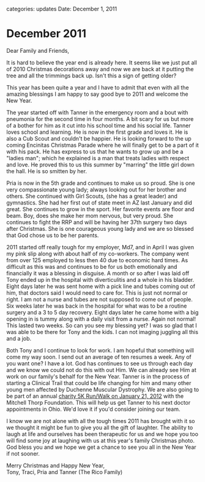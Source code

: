 categories: updates
Date: December 1, 2011

# December 2011

Dear Family and Friends,

It is hard to believe the year end is already here. It seems like we just put
all of 2010 Christmas decorations away and now we are back at it putting the
tree and all the trimmings back up. Isn't this a sign of getting older?

This year has been quite a year and I have to admit that even with all the
amazing blessings I am happy to say good bye to 2011 and welcome the New Year.

<!-- ~~fold~~ -->

The year started off with Tanner in the emergency room and a bout with pneumonia
for the second time in four months. A bit scary for us but more of a bother for
him as it cut into his school time and his social life. Tanner loves school and
learning. He is now in the first grade and loves it. He is also a Cub Scout and
couldn't be happier. He is looking forward to the up coming Encinitas Christmas
Parade where he will finally get to be a part of it with his pack. He has
express to us that he wants to grow up and be a "ladies man"; which he explained
is a man that treats ladies with respect and love. He proved this to us this
summer by "marring" the little girl down the hall. He is so smitten by her.

Pria is now in the 5th grade and continues to make us so proud. She is one very
compassionate young lady; always looking out for her brother and others. She
continued with Girl Scouts, (she has a great leader) and gymnastics. She had her
first out of state meet in AZ last January and did great. She continues to grow
in the sport. Her favorite events are floor and beam. Boy, does she make her mom
nervous, but very proud. She continues to fight the RRP and will be having her
37th surgery two days after Christmas. She is one courageous young lady and we
are so blessed that God chose us to be her parents.

2011 started off really tough for my employer, Md7, and in April I was given my
pink slip along with about half of my co-workers. The company went from over 125
employed to less then 40 due to economic hard times. As difficult as this was
and continues to be for us both emotionally and financially it was a blessing in
disguise. A month or so after I was laid off Tony ended up in the hospital with
diverticulitis and a whole in his bladder. Eight days later he was sent home
with a pick line and tubes coming out of him, that doctors said I would need to
care for. This is just not normal or right. I am not a nurse and tubes are not
supposed to come out of people. Six weeks later he was back in the hospital for
what was to be a routine surgery and a 3 to 5 day recovery. Eight days later he
came home with a big opening in is tummy along with a daily visit from a
nurse. Again not normal! This lasted two weeks. So can you see my blessing yet?
I was so glad that I was able to be there for Tony and the kids. I can not
imaging juggling all this and a job.

Both Tony and I continue to look for work. I am hopeful that something will come
my way soon. I send out an average of ten resumes a week. Any of you want one? I
have a lot.  God has continues to see us through each day and we know we could
not do this with out Him. We can already see Him at work on our family's behalf
for the New Year. Tanner is in the process of starting a Clinical Trail that
could be life changing for him and many other young men affected by Duchenne
Muscular Dystrophy. We are also going to be part of an annual
[charity 5K Run/Walk on January 21, 2012](http://mitchellthorp.dojiggy.com/TRICCO)
with the Mitchell Thorp Foundation. This will help us get Tanner to his next
doctor appointments in Ohio. We'd love it if you'd consider joining our team.

I know we are not alone with all the tough times 2011 has brought with it so we
thought it might be fun to give you all the gift of laughter. The ability to
laugh at life and ourselves has been therapeutic for us and we hope you too will
find some joy at laughing with us at this year's family Christmas photo. God
bless you and we hope we get a chance to see you all in the New Year if not
sooner.

Merry Christmas and Happy New Year,<br>
Tony, Traci, Pria and Tanner (The Rico Family)

